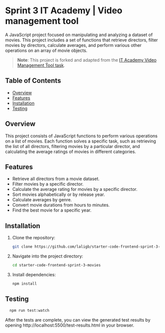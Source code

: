 # Sprint 3 IT Academy | Video management tool

A JavaScript project focused on manipulating and analyzing a dataset of movies. This project includes a set of functions that retrieve directors, filter movies by directors, calculate averages, and perform various other operations on an array of movie objects.

> **Note**: This project is forked and adapted from the [IT Academy Video Management Tool task](https://github.com/IT-Academy-BCN/starter-code-frontend-sprint-3-movies).

## Table of Contents

- [Overview](#overview)
- [Features](#features)
- [Installation](#installation)
- [Testing](#testing)

## Overview

This project consists of JavaScript functions to perform various operations on a list of movies. Each function solves a specific task, such as retrieving the list of all directors, filtering movies by a particular director, and calculating the average ratings of movies in different categories.

## Features

- Retrieve all directors from a movie dataset.
- Filter movies by a specific director.
- Calculate the average rating for movies by a specific director.
- Sort movies alphabetically or by release year.
- Calculate averages by genre.
- Convert movie durations from hours to minutes.
- Find the best movie for a specific year.

## Installation

1. Clone the repository:

   ```bash
   git clone https://github.com/laligb/starter-code-frontend-sprint-3-movies.git

   ```

2. Navigate into the project directory:
   ```bash
   cd starter-code-frontend-sprint-3-movies
   ```
3. Install dependencies:
   ```bash
   npm install
   ```

## Testing

```bash
  npm run test:watch
```

After the tests are complete, you can view the generated test results by opening http://localhost:5500/test-results.html in your browser.

